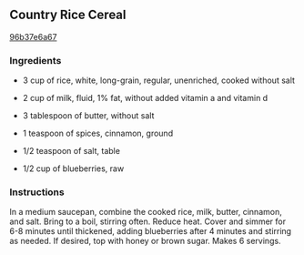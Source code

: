## Country Rice Cereal

[96b37e6a67](http://tastykitchen.com/recipes/breakfastbrunch/country-rice-cereal/)

### Ingredients

 - 3 cup of rice, white, long-grain, regular, unenriched, cooked without salt

 - 2 cup of milk, fluid, 1% fat, without added vitamin a and vitamin d

 - 3 tablespoon of butter, without salt

 - 1 teaspoon of spices, cinnamon, ground

 - 1/2 teaspoon of salt, table

 - 1/2 cup of blueberries, raw

### Instructions

In a medium saucepan, combine the cooked rice, milk, butter, cinnamon, and salt. Bring to a boil, stirring often. Reduce heat. Cover and simmer for 6-8 minutes until thickened, adding blueberries after 4 minutes and stirring as needed. If desired, top with honey or brown sugar. Makes 6 servings.